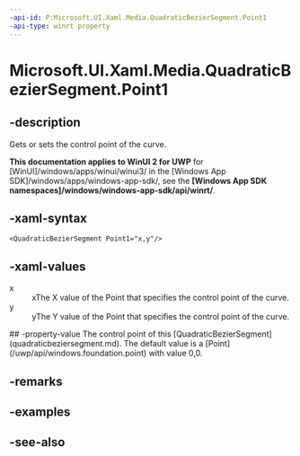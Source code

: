 ```yaml
---
-api-id: P:Microsoft.UI.Xaml.Media.QuadraticBezierSegment.Point1
-api-type: winrt property
---
```


<!-- Property syntax
public Windows.Foundation.Point Point1 { get;  set; }
-->

# Microsoft.UI.Xaml.Media.QuadraticBezierSegment.Point1

## -description
Gets or sets the control point of the curve.

**This documentation applies to WinUI 2 for UWP** for [WinUI]/windows/apps/winui/winui3/ in the [Windows App SDK]/windows/apps/windows-app-sdk/, see the **[Windows App SDK namespaces]/windows/windows-app-sdk/api/winrt/**.

## -xaml-syntax
```xaml
<QuadraticBezierSegment Point1="x,y"/>
```


## -xaml-values
<dl><dt>x</dt><dd>xThe X value of the Point that specifies the control point of the curve.</dd>
<dt>y</dt><dd>yThe Y value of the Point that specifies the control point of the curve.</dd>
</dl>
## -property-value
The control point of this [QuadraticBezierSegment](quadraticbeziersegment.md). The default value is a [Point](/uwp/api/windows.foundation.point) with value 0,0.

## -remarks

## -examples

## -see-also
